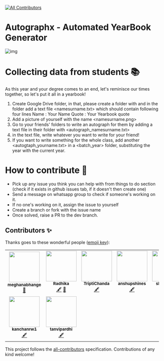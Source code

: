 
<!-- ALL-CONTRIBUTORS-BADGE:START - Do not remove or modify this section -->
[![All Contributors](https://img.shields.io/badge/all_contributors-9-orange.svg?style=flat-square)](#contributors-)
<!-- ALL-CONTRIBUTORS-BADGE:END -->

# Autographx - Automated YearBook Generator

![img](https://i.ibb.co/1JW1s9H/autographx-2.png)
# Collecting data from students 📚
As this year and your degree comes to an end, let's reminisce our times together, so let's put it all in a yearbook!

1. Create Google Drive folder, in that, please create a folder with  <namesurname> and in the folder add a text file <namesurname.txt> which should contain following four lines
Name : Your Name
Quote : Your Yearbook quote
2. Add a picture of yourself with the name <namesurname.png>
3. Go to your friends' folders to write an autograph for them by adding a text file in their folder with <autograph_namesurname.txt>
4. in the text file, write whatever you want to write for your friend! 
5. If you want to write something for the whole class, add another <autogtaph_yourname.txt> in a <batch_year> folder, substituting the year with the current year. 

# How to contribute 🤝
- Pick up any issue you think you can help with from things to do section (check if it exists in github issues tab, if it doesn't then create one)
- Send a message on whatsapp group to check if someone's working on it. 
- If no one's working on it, assign the issue to yourself
- Create a branch or fork with the issue name
- Once solved, raise a PR to the dev branch. 


## Contributors ✨

Thanks goes to these wonderful people ([emoji key](https://allcontributors.org/docs/en/emoji-key)):

<!-- ALL-CONTRIBUTORS-LIST:START - Do not remove or modify this section -->
<!-- prettier-ignore-start -->
<!-- markdownlint-disable -->
<table>
  <tr>
    <td align="center"><a href="https://github.com/meghanabhange"><img src="https://avatars1.githubusercontent.com/u/34004739?v=4" width="100px;" alt=""/><br /><sub><b>meghanabhange</b></sub></a><br /><a href="#ideas-meghanabhange" title="Ideas, Planning, & Feedback">🤔</a></td>
    <td align="center"><a href="https://github.com/radhikasethi2011"><img src="https://avatars1.githubusercontent.com/u/44310177?v=4" width="100px;" alt=""/><br /><sub><b>Radhika</b></sub></a><br /><a href="#content-radhikasethi2011" title="Content">🖋</a> <a href="https://github.com/meghanabhange/autographx/commits?author=radhikasethi2011" title="Documentation">📖</a></td>
    <td align="center"><a href="https://github.com/TriptiChanda"><img src="https://avatars2.githubusercontent.com/u/29086785?v=4" width="100px;" alt=""/><br /><sub><b>TriptiChanda</b></sub></a><br /><a href="#content-TriptiChanda" title="Content">🖋</a></td>
    <td align="center"><a href="https://github.com/anshupshines"><img src="https://avatars1.githubusercontent.com/u/31989646?v=4" width="100px;" alt=""/><br /><sub><b>anshupshines</b></sub></a><br /><a href="#content-anshupshines" title="Content">🖋</a></td>
    <td align="center"><a href="https://github.com/shriya1726"><img src="https://avatars3.githubusercontent.com/u/34515028?v=4" width="100px;" alt=""/><br /><sub><b>shriya1726</b></sub></a><br /><a href="#content-shriya1726" title="Content">🖋</a></td>
    <td align="center"><a href="https://github.com/Alankriti3107"><img src="https://avatars3.githubusercontent.com/u/66322193?v=4" width="100px;" alt=""/><br /><sub><b>Alankriti3107</b></sub></a><br /><a href="#content-Alankriti3107" title="Content">🖋</a></td>
    <td align="center"><a href="https://github.com/Kajal-Makhija"><img src="https://avatars1.githubusercontent.com/u/66322882?v=4" width="100px;" alt=""/><br /><sub><b>Kajal-Makhija</b></sub></a><br /><a href="https://github.com/meghanabhange/autographx/commits?author=Kajal-Makhija" title="Documentation">📖</a></td>
  </tr>
  <tr>
    <td align="center"><a href="https://github.com/kanchanrw1"><img src="https://avatars2.githubusercontent.com/u/66323055?v=4" width="100px;" alt=""/><br /><sub><b>kanchanrw1</b></sub></a><br /><a href="#content-kanchanrw1" title="Content">🖋</a></td>
    <td align="center"><a href="https://github.com/tanvipardhi"><img src="https://avatars3.githubusercontent.com/u/65395623?v=4" width="100px;" alt=""/><br /><sub><b>tanvipardhi</b></sub></a><br /><a href="#content-tanvipardhi" title="Content">🖋</a></td>
  </tr>
</table>

<!-- markdownlint-enable -->
<!-- prettier-ignore-end -->
<!-- ALL-CONTRIBUTORS-LIST:END -->

This project follows the [all-contributors](https://github.com/all-contributors/all-contributors) specification. Contributions of any kind welcome!

